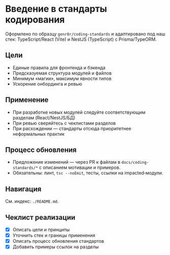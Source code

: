 # Введение в стандарты кодирования

Оформлено по образцу `genr8r/coding-standards` и адаптировано под наш стек: TypeScript/React (Vite) и NestJS (TypeScript) с Prisma/TypeORM.

## Цели
- Единые правила для фронтенда и бэкенда
- Предсказуемая структура модулей и файлов
- Минимум «магии», максимум явности типов
- Ускорение онбординга и ревью

## Применение
- При разработке новых модулей следуйте соответствующим разделам (React/NestJS/БД)
- При ревью сверяйтесь с чеклистами разделов
- При расхождении — стандарты отсюда приоритетнее неформальных практик

## Процесс обновления
- Предложение изменений — через PR к файлам в `docs/coding-standards/*` с описанием мотивации и примеров.
- Обязательны: линт, `tsc --noEmit`, тесты, ссылки на impacted‑модули.

## Навигация
См. индекс: `./README.md`.

## Чеклист реализации
- [x] Описать цели и принципы
- [x] Уточнить стек и границы применения
- [x] Описать процесс обновления стандартов
- [x] Добавить примеры ссылок на разделы